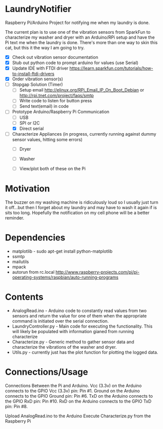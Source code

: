 LaundryNotifier
===============
Raspberry Pi/Arduino Project for notifying me when my laundry is done.

The current plan is to use one of the vibration sensors from SparkFun to characterize my washer and dryer with an Arduino/RPi setup and have the Pi text me when the laundry is done.  There's more than one way to skin this cat, but this it the way I am going to try.

- [x] Check out vibration sensor documentation
- [x] Stub out python code to prompt arduino for values (use Serial)
- [x] Update IDE with FTDI driver https://learn.sparkfun.com/tutorials/how-to-install-ftdi-drivers
- [x] Order vibration sensor(s)
- [ ] Stopgap Solution (Timer)
  - [ ] Setup email http://elinux.org/RPi_Email_IP_On_Boot_Debian or http://rpi.tnet.com/project/faqs/smtp
  - [ ] Write code to listen for button press
  - [ ] Send text(email) in code
- [ ] Prototype Arduino/Raspberry Pi Communication
  - [ ] USB
  - [ ] SPI or I2C
  - [x] Direct serial
- [ ] Characterize Appliances (in progress, currently running against dummy sensor values, hitting some errors)
  - [ ] Dryer
  - [ ] Washer
  - [ ] View/plot both of these on the Pi


Motivation
==========

The buzzer on my washing machine is ridiculously loud so I usually just turn it off...but then I forget about my laundry and may have to wash it again if is sits too long.  Hopefully the notification on my cell phone will be a better reminder.


Dependencies
============
* matplotlib - sudo apt-get install python-matplotlib
* ssmtp
* mailutils
* mpack
* autorun from rc.local http://www.raspberry-projects.com/pi/pi-operating-systems/raspbian/auto-running-programs

Contents
========

- AnalogRead.ino - Arduino code to constantly read values from two sensors and return the value for one of them when the appropriate command is initiated over the serial connection.
- LaundryController.py - Main code for executing the functionality.  This will likely be populated with information gianed from running characterize
- Characterize.py - Generic method to gather sensor data and characterize the vibrations of the washer and dryer.
- Utils.py - currently just has the plot function for plotting the logged data.

Connections/Usage
=================

Connections Between the Pi and Arduino.
Vcc (3.3v) on the Arduino connects to the GPIO Vcc (3.3v) pin:    Pin #1.
Ground on the Arduino connects to the GPIO Ground pin:           Pin #6.
TxD on the Arduino connects to the GPIO RxD pin:                        Pin #10.
RxD on the Arduino connects to the GPIO TxD pin:                        Pin #8.

Upload AnalogRead.ino to the Arduino
Execute Characterize.py from the Raspberry Pi
